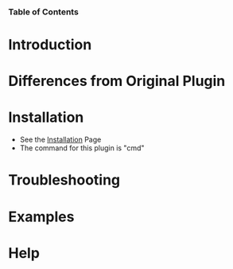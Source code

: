 ### Table of Contents ###


# Introduction #


# Differences from Original Plugin #

# Installation #
  * See the [Installation](Installation.md) Page
  * The command for this plugin is "cmd"

# Troubleshooting #

# Examples #

# Help #